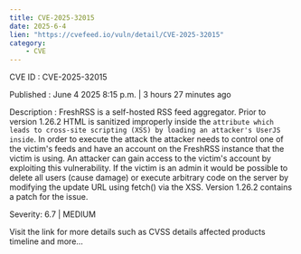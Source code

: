 ```yaml
---
title: CVE-2025-32015
date: 2025-6-4
lien: "https://cvefeed.io/vuln/detail/CVE-2025-32015"
category:
    - CVE
---
```


CVE ID : CVE-2025-32015

Published :  June 4
2025
8:15 p.m. | 3 hours
27 minutes ago

Description : FreshRSS is a self-hosted RSS feed aggregator. Prior to version 1.26.2
HTML is sanitized improperly inside the `` attribute
which leads to cross-site scripting (XSS) by loading an attacker's UserJS inside ``. In order to execute the attack
the attacker needs to control one of the victim's feeds and have an account on the FreshRSS instance that the victim is using. An attacker can gain access to the victim's account by exploiting this vulnerability. If the victim is an admin it would be possible to delete all users (cause damage) or execute arbitrary code on the server by modifying the update URL using fetch() via the XSS. Version 1.26.2 contains a patch for the issue.

Severity: 6.7 | MEDIUM

Visit the link for more details
such as CVSS details
affected products
timeline
and more...
